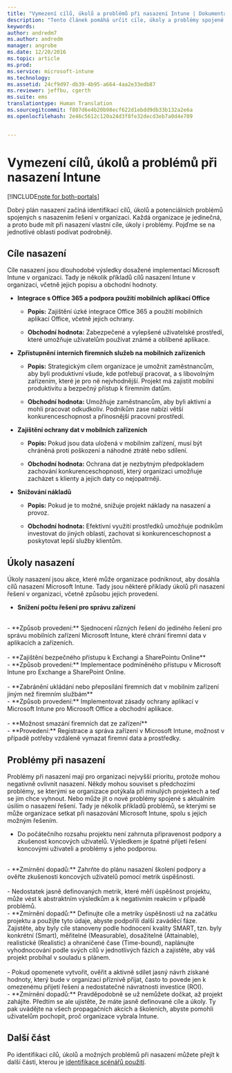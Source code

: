 ```yaml
---
title: "Vymezení cílů, úkolů a problémů při nasazení Intune | Dokumentace Microsoftu"
description: "Tento článek pomáhá určit cíle, úkoly a problémy spojené s cloudovou implementací Microsoft Intune."
keywords: 
author: andredm7
ms.author: andredm
manager: angrobe
ms.date: 12/20/2016
ms.topic: article
ms.prod: 
ms.service: microsoft-intune
ms.technology: 
ms.assetid: 24cf9d97-db39-4b95-a664-4aa2e33edb87
ms.reviewer: jeffbu, cgerth
ms.suite: ems
translationtype: Human Translation
ms.sourcegitcommit: f807d6e4b20b98ecf622d1ebdd9db33b132a2e6a
ms.openlocfilehash: 2e46c5612c120a24d3f8fe32decd3eb7a0d4e709


---
```


# <a name="determine-intune-deployment-goals-objectives-and-challenges"></a>Vymezení cílů, úkolů a problémů při nasazení Intune

[!INCLUDE[note for both-portals](../includes/note-for-both-portals.md)]

Dobrý plán nasazení začíná identifikací cílů, úkolů a potenciálních problémů spojených s nasazením řešení v organizaci. Každá organizace je jedinečná, a proto bude mít při nasazení vlastní cíle, úkoly i problémy. Pojďme se na jednotlivé oblasti podívat podrobněji.

## <a name="deployment-goals"></a>Cíle nasazení

Cíle nasazení jsou dlouhodobé výsledky dosažené implementací Microsoft Intune v organizaci. Tady je několik příkladů cílů nasazení Intune v organizaci, včetně jejich popisu a obchodní hodnoty.

-   **Integrace s Office 365 a podpora použití mobilních aplikací Office**

    -   **Popis:** Zajištění úzké integrace Office 365 a použití mobilních aplikací Office, včetně jejich ochrany.

    -   **Obchodní hodnota:** Zabezpečené a vylepšené uživatelské prostředí, které umožňuje uživatelům používat známé a oblíbené aplikace.

-   **Zpřístupnění interních firemních služeb na mobilních zařízeních**

    -   **Popis:** Strategickým cílem organizace je umožnit zaměstnancům, aby byli produktivní všude, kde potřebují pracovat, a s libovolným zařízením, které je pro ně nejvhodnější. Projekt má zajistit mobilní produktivitu a bezpečný přístup k firemním datům.

    -   **Obchodní hodnota:** Umožňuje zaměstnancům, aby byli aktivní a mohli pracovat odkudkoliv. Podnikům zase nabízí větší konkurenceschopnost a přínosnější pracovní prostředí.

-   **Zajištění ochrany dat v mobilních zařízeních**

    -   **Popis:** Pokud jsou data uložená v mobilním zařízení, musí být chráněná proti poškození a náhodné ztrátě nebo sdílení.

    -   **Obchodní hodnota:** Ochrana dat je nezbytným předpokladem zachování konkurenceschopnosti, který organizaci umožňuje zacházet s klienty a jejich daty co nejopatrněji.

-   **Snižování nákladů**

    -   **Popis:** Pokud je to možné, snižuje projekt náklady na nasazení a provoz.

    -    **Obchodní hodnota:** Efektivní využití prostředků umožňuje podnikům investovat do jiných oblastí, zachovat si konkurenceschopnost a poskytovat lepší služby klientům.

## <a name="deployment-objectives"></a>Úkoly nasazení

Úkoly nasazení jsou akce, které může organizace podniknout, aby dosáhla cílů nasazení Microsoft Intune. Tady jsou některé příklady úkolů při nasazení řešení v organizaci, včetně způsobu jejich provedení.

-   **Snížení počtu řešení pro správu zařízení**
<br>
    -   **Způsob provedení:** Sjednocení různých řešení do jediného řešení pro správu mobilních zařízení Microsoft Intune, které chrání firemní data v aplikacích a zařízeních.
<br></br>
-   **Zajištění bezpečného přístupu k Exchangi a SharePointu Online**
<br>
    -   **Způsob provedení:** Implementace podmíněného přístupu v Microsoft Intune pro Exchange a SharePoint Online.
<br></br>
-   **Zabránění ukládání nebo přeposílání firemních dat v mobilním zařízení jiným než firemním službám**
<br>
    -   **Způsob provedení:** Implementovat zásady ochrany aplikací v Microsoft Intune pro Microsoft Office a obchodní aplikace.
<br></br>
-   **Možnost smazání firemních dat ze zařízení**
<br>
    -   **Provedení:** Registrace a správa zařízení v Microsoft Intune, možnost v případě potřeby vzdáleně vymazat firemní data a prostředky.

## <a name="deployment-challenges"></a>Problémy při nasazení

Problémy při nasazení mají pro organizaci nejvyšší prioritu, protože mohou negativně ovlivnit nasazení. Někdy mohou souviset s předchozími problémy, se kterými se organizace potýkala při minulých projektech a teď se jim chce vyhnout. Nebo může jít o nové problémy spojené s aktuálním úsilím o nasazení řešení. Tady je několik příkladů problémů, se kterými se může organizace setkat při nasazování Microsoft Intune, spolu s jejich možným řešením.

-   Do počátečního rozsahu projektu není zahrnuta připravenost podpory a zkušenost koncových uživatelů.  Výsledkem je špatné přijetí řešení koncovými uživateli a problémy s jeho podporou.
<br>
    -   **Zmírnění dopadů:** Zahrňte do plánu nasazení školení podpory a ověřte zkušenosti koncových uživatelů pomocí metrik úspěšnosti.
<br></br>
-   Nedostatek jasně definovaných metrik, které měří úspěšnost projektu, může vést k abstraktním výsledkům a k negativním reakcím v případě problémů.
<br>
    -   **Zmírnění dopadů:** Definujte cíle a metriky úspěšnosti už na začátku projektu a použijte tyto údaje, abyste podpořili další zaváděcí fáze. Zajistěte, aby byly cíle stanoveny podle hodnocení kvality SMART, tzn. byly konkrétní (Smart), měřitelné (Measurable), dosažitelné (Attainable), realistické (Realistic) a ohraničené čase (Time-bound), naplánujte vyhodnocování podle svých cílů v jednotlivých fázích a zajistěte, aby váš projekt probíhal v souladu s plánem.
<br></br>
-   Pokud opomenete vytvořit, ověřit a aktivně sdílet jasný návrh získané hodnoty, který bude v organizaci příznivě přijat, často to povede jen k omezenému přijetí řešení a nedostatečné návratnosti investice (ROI).
<br>
    -   **Zmírnění dopadů:** Pravděpodobně se už nemůžete dočkat, až projekt zahájíte. Předtím se ale ujistěte, že máte jasně definované cíle a úkoly. Ty pak uvádějte na všech propagačních akcích a školeních, abyste pomohli uživatelům pochopit, proč organizace vybrala Intune.

## <a name="next-section"></a>Další část

Po identifikaci cílů, úkolů a možných problémů při nasazení můžete přejít k další části, kterou je [identifikace scénářů použití](section-2-identify-use-case-scenarios.md).



<!--HONumber=Dec16_HO5-->


